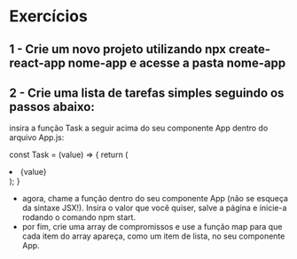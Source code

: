 # Exercícios 

## 1 - Crie um novo projeto utilizando npx create-react-app nome-app e acesse a pasta nome-app

## 2 - Crie uma lista de tarefas simples seguindo os passos abaixo:

insira a função Task a seguir acima do seu componente App dentro do arquivo App.js:

const Task = (value) => {
  return (
    <li >{value}</li >
  );
}
- agora, chame a função dentro do seu componente App (não se esqueça da sintaxe JSX!). Insira o valor que você quiser, salve a página e inicie-a rodando o comando npm start.
- por fim, crie uma array de compromissos e use a função map para que cada item do array apareça, como um item de lista, no seu componente App.
